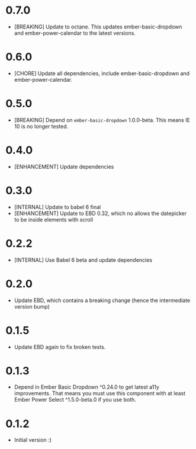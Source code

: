 # 0.7.0
- [BREAKING] Update to octane. This updates ember-basic-dropdown and ember-power-calendar to the latest
  versions.

# 0.6.0
- [CHORE] Update all dependencies, include ember-basic-dropdown and ember-power-calendar.

# 0.5.0
- [BREAKING] Depend on `ember-basic-dropdown` 1.0.0-beta. This means IE 10 is no longer tested.

# 0.4.0
- [ENHANCEMENT] Update dependencies

# 0.3.0
- [INTERNAL] Update to babel 6 final
- [ENHANCEMENT] Update to EBD 0.32, which no allows the datepicker to be inside elements
  with scroll

# 0.2.2
- [INTERNAL] Use Babel 6 beta and update dependencies

# 0.2.0
- Update EBD, which contains a breaking change (hence the intermediate version bump)

# 0.1.5
- Update EBD again to fix broken tests.

# 0.1.3
- Depend in Ember Basic Dropdown ^0.24.0 to get latest a11y improvements. That means you
  must use this component with at least Ember Power Select ^1.5.0-beta.0 if you use both.
# 0.1.2
- Initial version :)
